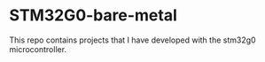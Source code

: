 # STM32G0-bare-metal
This repo contains projects that I have developed with the stm32g0 microcontroller.
